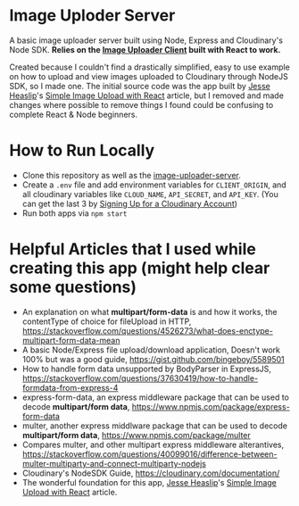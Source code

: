 # Image Uploder Server
A basic image uploader server built using Node, Express and Cloudinary's Node SDK. **Relies on the [Image Uploader Client](https://github.com/sgarcia-dev/image-uploader-client) built with React to work.**

Created because I couldn't find a drastically simplified, easy to use example on how to upload and view images uploaded to Cloudinary through NodeJS SDK, so I made one. The initial source code was the app built by [Jesse Heaslip](https://codeburst.io/@funador)'s [Simple Image Upload with React](https://codeburst.io/react-image-upload-with-kittens-cc96430eaece) article, but I removed and made changes where possible to remove things I found could be confusing to complete React & Node beginners.

# How to Run Locally
* Clone this repository as well as the [image-uploader-server](https://github.com/sgarcia-dev/image-uploader-client).
* Create a `.env` file and add environment variables for `CLIENT_ORIGIN`, and all cloudinary variables like `CLOUD_NAME`, `API_SECRET`, and `API_KEY`. (You can get the last 3 by [Signing Up for a Cloudinary Account](https://cloudinary.com/signup))
* Run both apps via `npm start`

# Helpful Articles that I used while creating this app (might help clear some questions)
* An explanation on what **multipart/form-data** is and how it works, the contentType of choice for fileUpload in HTTP,  https://stackoverflow.com/questions/4526273/what-does-enctype-multipart-form-data-mean
* A basic Node/Express file upload/download application, Doesn't work 100% but was a good guide, https://gist.github.com/bingeboy/5589501
* How to handle form data unsupported by BodyParser in ExpressJS, https://stackoverflow.com/questions/37630419/how-to-handle-formdata-from-express-4
* express-form-data, an express middleware package that can be used to decode **multipart/form data**, https://www.npmjs.com/package/express-form-data
* multer, another express middlware package that can be used to decode **multipart/form data**, https://www.npmjs.com/package/multer
* Compares multer, and other multipart express middleware alterantives, https://stackoverflow.com/questions/40099016/difference-between-multer-multiparty-and-connect-multiparty-nodejs
* Cloudinary's NodeSDK Guide, https://cloudinary.com/documentation/
* The wonderful foundation for this app, [Jesse Heaslip](https://codeburst.io/@funador)'s [Simple Image Upload with React](https://codeburst.io/react-image-upload-with-kittens-cc96430eaece) article.
